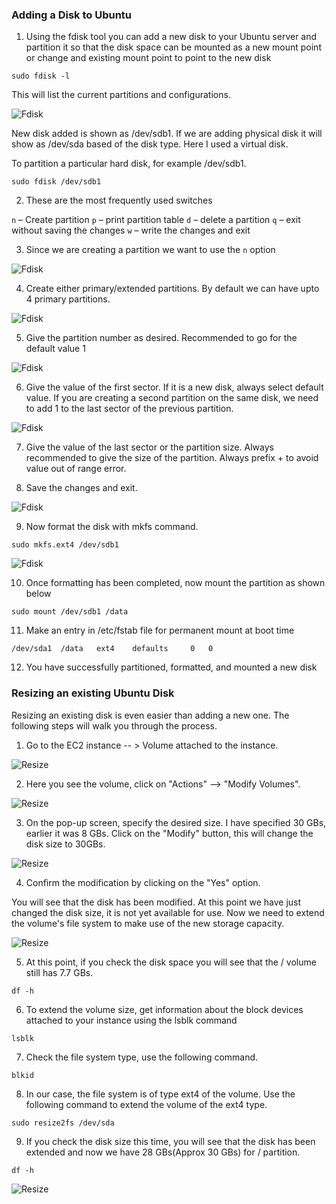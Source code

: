 ### Adding a Disk to Ubuntu

1. Using the fdisk tool you can add a new disk to your Ubuntu server and partition it so that the disk space can be mounted as a new mount point or change and existing mount point to point to the new disk


`sudo fdisk -l`

This will list the current partitions and configurations.

![Fdisk](1-fdisk.png)

New disk added is shown as /dev/sdb1. If we are adding physical disk it will show as /dev/sda based of the disk type. Here I used a virtual disk.

To partition a particular hard disk, for example /dev/sdb1.

`sudo fdisk /dev/sdb1`

2. These are the most frequently used switches

`n` – Create partition
`p` – print partition table
`d` – delete a partition
`q` – exit without saving the changes
`w` – write the changes and exit


3. Since we are creating a partition we want to use the `n` option

![Fdisk](2-fdisk.png)


4. Create either primary/extended partitions. By default we can have upto 4 primary partitions.


![Fdisk](3-fdisk.png)

5. Give the partition number as desired. Recommended to go for the default value 1


![Fdisk](4-fdisk.png)

6. Give the value of the first sector. If it is a new disk, always select default value. If you are creating a second partition on the same disk, we need to add 1 to the last sector of the previous partition.

![Fdisk](5-fdisk.png)

7. Give the value of the last sector or the partition size. Always recommended to give the size of the partition. Always prefix + to avoid value out of range error.


8. Save the changes and exit.

![Fdisk](6-fdisk.png)


9. Now format the disk with mkfs command.

`sudo mkfs.ext4 /dev/sdb1`

![Fdisk](7-fdisk.png)


10. Once formatting has been completed, now mount the partition as shown below

`sudo mount /dev/sdb1 /data`


11. Make an entry in /etc/fstab file for permanent mount at boot time

`/dev/sda1	/data	ext4	defaults     0   0`


12. You have successfully partitioned, formatted, and mounted a new disk




### Resizing an existing Ubuntu Disk

Resizing an existing disk is even easier than adding a new one. The following steps will walk you through the process.


1. Go to the EC2 instance -- > Volume attached to the instance.

![Resize](1-disk-resize.png)

2. Here you see the volume, click on "Actions" --> "Modify Volumes".

![Resize](2-disk-resize.png)

3. On the pop-up screen, specify the desired size. I have specified 30 GBs, earlier it was 8 GBs. Click on the "Modify" button, this will change the disk size to 30GBs.

![Resize](3-disk-resize.png)

4. Confirm the modification by clicking on the "Yes" option.


You will see that the disk has been modified. At this point we have just changed the disk size, it is not yet available for use. Now we need to extend the volume's file system to make use of the new storage capacity.

![Resize](4-disk-resize.png)

5. At this point, if you check the disk space you will see that the / volume still has 7.7 GBs.

`df -h`

6. To extend the volume size, get information about the block devices attached to your instance using the lsblk command

`lsblk`

7. Check the file system type, use the following command.

`blkid`

8. In our case, the file system is of type ext4 of the volume. Use the following command to extend the volume of the ext4 type.

`sudo resize2fs /dev/sda`

9. If you check the disk size this time, you will see that the disk has been extended and now we have 28 GBs(Approx 30 GBs) for / partition.

`df -h`

![Resize](5-disk-resize.png)

